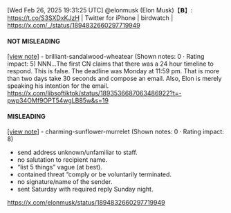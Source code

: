 [Wed Feb 26, 2025 19:31:25 UTC] @elonmusk (Elon Musk)【𝗕】: https://t.co/S3SXDxKJzH | Twitter for iPhone | birdwatch | https://x.com/_/status/1894832660297719949

#### NOT MISLEADING

[[view note]](https://x.com/i/birdwatch/n/1894954198808346861) - brilliant-sandalwood-wheatear (Shown notes: 0 · Rating impact: 5)
NNN...The first CN claims that there was a 24 hour timeline to respond. This is false. The deadline was Monday at 11:59 pm. That is more than two days take 30 seconds and compose an email. Also, Elon is merely speaking his intention for the email. 
https://x.com/libsoftiktok/status/1893536687063486922?t=-pwp34OMf9OPT54wgLB85w&s=19

#### MISLEADING

[[view note]](https://x.com/i/birdwatch/n/1894946840073904422) - charming-sunflower-murrelet (Shown notes: 0 · Rating impact: 8)
* send address unknown/unfamiliar to staff.
* no salutation to recipient name.
* “list 5 things” vague (at best).
* contained threat “comply or be voluntarily terminated.
* no signature/name of the sender.
* sent Saturday with required reply Sunday night.

https://x.com/elonmusk/status/1894832660297719949
